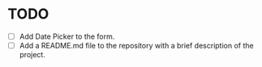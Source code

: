 # TODO

- [ ] Add Date Picker to the form.
- [ ] Add a README.md file to the repository with a brief description of the project.
